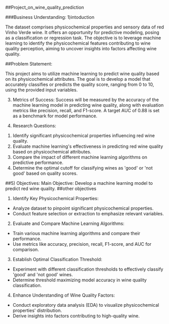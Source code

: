 ##Project_on_wine_quality_prediction


###Business Understanding:
1)intoduction

The dataset comprises physicochemical properties and sensory data of red Vinho Verde wine. It offers an opportunity for predictive modeling, posing as a classification or regression task. The objective is to leverage machine learning to identify the physicochemical features contributing to wine quality perception, aiming to uncover insights into factors affecting wine quality.

##Problem Statement:

This project aims to utilize machine learning to predict wine quality based on its physicochemical attributes. The goal is to develop a model that accurately classifies or predicts the quality score, ranging from 0 to 10, using the provided input variables.

3) Metrics of Success:
Success will be measured by the accuracy of the machine learning model in predicting wine quality, along with evaluation metrics like precision, recall, and F1-score. A target AUC of 0.88 is set as a benchmark for model performance.

4) Research Questions:
1. Identify significant physicochemical properties influencing red wine quality.
2. Evaluate machine learning's effectiveness in predicting red wine quality based on physicochemical attributes.
3. Compare the impact of different machine learning algorithms on predictive performance.
4. Determine the optimal cutoff for classifying wines as 'good' or 'not good' based on quality scores.

##5) Objectives:
Main Objective:
Develop a machine learning model to predict red wine quality.
##other objectives 
1) Identify Key Physicochemical Properties:
- Analyze dataset to pinpoint significant physicochemical properties.
- Conduct feature selection or extraction to emphasize relevant variables.
2) Evaluate and Compare Machine Learning Algorithms:
- Train various machine learning algorithms and compare their performance.
- Use metrics like accuracy, precision, recall, F1-score, and AUC for comparison.
3) Establish Optimal Classification Threshold:
- Experiment with different classification thresholds to effectively classify 'good' and 'not good' wines.
- Determine threshold maximizing model accuracy in wine quality classification.
4) Enhance Understanding of Wine Quality Factors:
- Conduct exploratory data analysis (EDA) to visualize physicochemical properties' distribution.
- Derive insights into factors contributing to high-quality wine.

